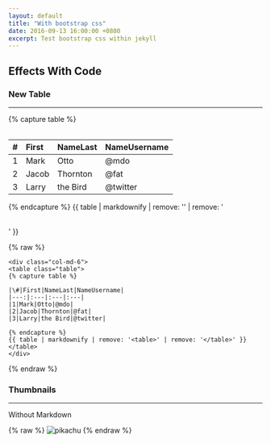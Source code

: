 ```yaml
---
layout: default
title: "With bootstrap css"
date: 2016-09-13 16:00:00 +0800
excerpt: Test bootstrap css within jekyll
---
```


## Effects With Code

### New Table

---

<div class="col-md-6">
<table class="table">
{% capture table %}

|\#|First|NameLast|NameUsername|
|---:|:---|:---|:---|
|1|Mark|Otto|@mdo|
|2|Jacob|Thornton|@fat|
|3|Larry|the Bird|@twitter|

{% endcapture %}
{{ table | markdownify | remove: '<table>' | remove: '</table>' }}
</table>
</div>

{% raw %}
```
<div class="col-md-6">
<table class="table">
{% capture table %}

|\#|First|NameLast|NameUsername|
|---:|:---|:---|:---|
|1|Mark|Otto|@mdo|
|2|Jacob|Thornton|@fat|
|3|Larry|the Bird|@twitter|

{% endcapture %}
{{ table | markdownify | remove: '<table>' | remove: '</table>' }}
</table>
</div>
```
{% endraw %}

### Thumbnails

---

Without Markdown

{% raw %}
<img data-src="/blog/assets/images/188915-pokemon-go/png/pikachu.png/200x200" class="img-thumbnail" alt="pikachu">
{% endraw %}



